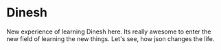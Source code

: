 # Dinesh
New experience of learning
Dinesh here. Its really awesome to enter the new field of learning the new things. Let's see, how json changes the life.
